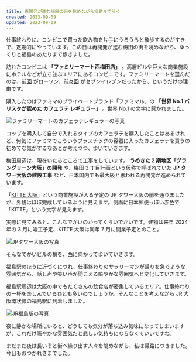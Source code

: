 ```yaml
---
title: 再開発が進む梅田の街を眺めながら福島まで歩く
created: 2023-09-09
updated: 2023-09-09
---
```


仕事終わりに、コンビニで買った飲み物を片手にうろうろと散歩するのがすきで、定期的にやっています。この日は再開発が進む梅田の街を眺めながら、ゆっくりと福島のあたりまで歩きました。

訪れたコンビニは **「ファミリーマート西梅田店」** 。高層ビルや巨大な商業施設にホテルなどが立ち並ぶエリアにあるコンビニです。ファミリーマートを選んだのは、[前回](/blog/20230829/) がローソン、[前々回](/blog/20230808/) がセブンイレブンだったから、というだけの理由です。

購入したのはファミマのプライベートブランド「ファミマル」の **「世界 No.1 バリスタが認めた カフェラテ レギュラー」** 。世界 No.1 の文字に惹かれました。

![ファミリーマートのカフェラテレギュラーの写真](cdd2edb7-3709-492a-e300-035b3cdfc700)

コップを購入して自分で入れるタイプのカフェラテを購入したことはあるけれど、何気にファミマでこういうプラスチックの容器に入ったカフェラテを買うの初めてな気がするなあとか考えつつ、歩いていきます。

梅田周辺は、現在いたるところで工事をしています。 **うめきた 2 期地区「グラングリーン大阪」の開発** や、梅田 3 丁目計画という仮称で呼ばれていた **JP タワー大阪の建設工事** など、日本国内でも最大級と思われる再開発が進められています。

「[KITTE 大阪](https://jptower-kitte-osaka.jp/)」という商業施設が入る予定の JP タワー大阪の前を通りましたが、外観はほぼ完成しているように見えます。側面に日本郵便っぽい赤色で「KITTE」という文字が見えます。

実際に見てみると、こんなでかいのかってくらいでかいです。建物は来年 2024 年の 3 月に竣工予定、KITTE 大阪は同年 7 月に開業予定とのこと。

![JPタワー大阪の写真](74048fe0-dbf4-45f5-833e-ea7daa62ed00)

そんなでかいビルの横を、西に向かって歩いていきます。

福島駅のほうに近づくにつれ、仕事終わりのサラリーマンが帰りを急ぐような雰囲気から、話し声や笑い声が聞こえる賑やかな雰囲気へと変化していきます。

福島駅周辺は大阪の中でもたくさんの飲食店が密集しているエリア。仕事終わりの一杯を楽しんでいるひとも多いのでしょうか。そんなことを考えながら JR 大阪環状線の福島駅に到着しました。

![JR福島駅の写真](09bf83ff-4b49-48a7-7a0a-d0a9411e7000)

夜に静かな場所にいると、どうしても気分が落ち込み気味になってしまいますが、これだけ賑やかな雰囲気だと悲しい気持ちにならなくていいですね。

まだまだ夜は長いぞと街へ繰り出す人々を眺めながら、私は帰路につきました。今日もおつかれさまでした。
